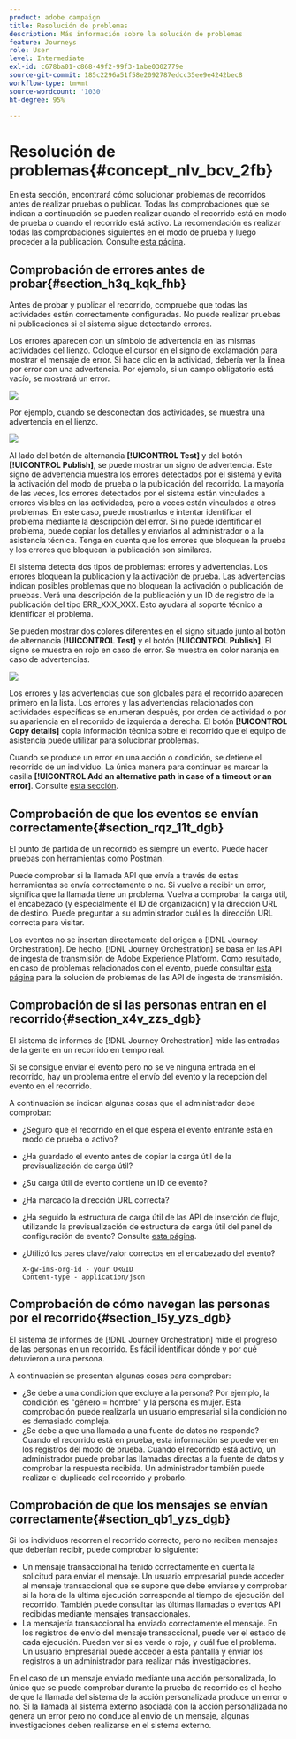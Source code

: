 ```yaml
---
product: adobe campaign
title: Resolución de problemas
description: Más información sobre la solución de problemas
feature: Journeys
role: User
level: Intermediate
exl-id: c678ba01-c868-49f2-99f3-1abe0302779e
source-git-commit: 185c2296a51f58e2092787edcc35ee9e4242bec8
workflow-type: tm+mt
source-wordcount: '1030'
ht-degree: 95%

---
```


# Resolución de problemas{#concept_nlv_bcv_2fb}

En esta sección, encontrará cómo solucionar problemas de recorridos antes de realizar pruebas o publicar. Todas las comprobaciones que se indican a continuación se pueden realizar cuando el recorrido está en modo de prueba o cuando el recorrido está activo. La recomendación es realizar todas las comprobaciones siguientes en el modo de prueba y luego proceder a la publicación. Consulte [esta página](../building-journeys/testing-the-journey.md).

## Comprobación de errores antes de probar{#section_h3q_kqk_fhb}

Antes de probar y publicar el recorrido, compruebe que todas las actividades estén correctamente configuradas. No puede realizar pruebas ni publicaciones si el sistema sigue detectando errores.

Los errores aparecen con un símbolo de advertencia en las mismas actividades del lienzo. Coloque el cursor en el signo de exclamación para mostrar el mensaje de error. Si hace clic en la actividad, debería ver la línea por error con una advertencia. Por ejemplo, si un campo obligatorio está vacío, se mostrará un error.

![](../assets/journey63.png)

Por ejemplo, cuando se desconectan dos actividades, se muestra una advertencia en el lienzo.

![](../assets/canvas-disconnected.png)

Al lado del botón de alternancia **[!UICONTROL Test]** y del botón **[!UICONTROL Publish]**, se puede mostrar un signo de advertencia. Este signo de advertencia muestra los errores detectados por el sistema y evita la activación del modo de prueba o la publicación del recorrido. La mayoría de las veces, los errores detectados por el sistema están vinculados a errores visibles en las actividades, pero a veces están vinculados a otros problemas. En este caso, puede mostrarlos e intentar identificar el problema mediante la descripción del error. Si no puede identificar el problema, puede copiar los detalles y enviarlos al administrador o a la asistencia técnica. Tenga en cuenta que los errores que bloquean la prueba y los errores que bloquean la publicación son similares.

El sistema detecta dos tipos de problemas: errores y advertencias. Los errores bloquean la publicación y la activación de prueba. Las advertencias indican posibles problemas que no bloquean la activación o publicación de pruebas. Verá una descripción de la publicación y un ID de registro de la publicación del tipo ERR_XXX_XXX. Esto ayudará al soporte técnico a identificar el problema.

Se pueden mostrar dos colores diferentes en el signo situado junto al botón de alternancia **[!UICONTROL Test]** y el botón **[!UICONTROL Publish]**. El signo se muestra en rojo en caso de error. Se muestra en color naranja en caso de advertencias.

![](../assets/journey75.png)

Los errores y las advertencias que son globales para el recorrido aparecen primero en la lista. Los errores y las advertencias relacionados con actividades específicas se enumeran después, por orden de actividad o por su apariencia en el recorrido de izquierda a derecha. El botón **[!UICONTROL Copy details]** copia información técnica sobre el recorrido que el equipo de asistencia puede utilizar para solucionar problemas.

Cuando se produce un error en una acción o condición, se detiene el recorrido de un individuo. La única manera para continuar es marcar la casilla **[!UICONTROL Add an alternative path in case of a timeout or an error]**. Consulte [esta sección](../building-journeys/using-the-journey-designer.md#paths).

## Comprobación de que los eventos se envían correctamente{#section_rqz_11t_dgb}

El punto de partida de un recorrido es siempre un evento. Puede hacer pruebas con herramientas como Postman.

Puede comprobar si la llamada API que envía a través de estas herramientas se envía correctamente o no. Si vuelve a recibir un error, significa que la llamada tiene un problema. Vuelva a comprobar la carga útil, el encabezado (y especialmente el ID de organización) y la dirección URL de destino. Puede preguntar a su administrador cuál es la dirección URL correcta para visitar.

Los eventos no se insertan directamente del origen a [!DNL Journey Orchestration]. De hecho, [!DNL Journey Orchestration] se basa en las API de ingesta de transmisión de Adobe Experience Platform. Como resultado, en caso de problemas relacionados con el evento, puede consultar [esta página](https://experienceleague.adobe.com/docs/experience-platform/ingestion/streaming/troubleshooting.html) para la solución de problemas de las API de ingesta de transmisión.

## Comprobación de si las personas entran en el recorrido{#section_x4v_zzs_dgb}

El sistema de informes de [!DNL Journey Orchestration] mide las entradas de la gente en un recorrido en tiempo real.

Si se consigue enviar el evento pero no se ve ninguna entrada en el recorrido, hay un problema entre el envío del evento y la recepción del evento en el recorrido.

A continuación se indican algunas cosas que el administrador debe comprobar:

* ¿Seguro que el recorrido en el que espera el evento entrante está en modo de prueba o activo?
* ¿Ha guardado el evento antes de copiar la carga útil de la previsualización de carga útil?
* ¿Su carga útil de evento contiene un ID de evento?
* ¿Ha marcado la dirección URL correcta?
* ¿Ha seguido la estructura de carga útil de las API de inserción de flujo, utilizando la previsualización de estructura de carga útil del panel de configuración de evento? Consulte [esta página](../event/previewing-the-payload.md).
* ¿Utilizó los pares clave/valor correctos en el encabezado del evento?

  ```
  X-gw-ims-org-id - your ORGID
  Content-type - application/json
  ```

## Comprobación de cómo navegan las personas por el recorrido{#section_l5y_yzs_dgb}

El sistema de informes de [!DNL Journey Orchestration] mide el progreso de las personas en un recorrido. Es fácil identificar dónde y por qué detuvieron a una persona.

A continuación se presentan algunas cosas para comprobar:

* ¿Se debe a una condición que excluye a la persona? Por ejemplo, la condición es &quot;género = hombre&quot; y la persona es mujer. Esta comprobación puede realizarla un usuario empresarial si la condición no es demasiado compleja.
* ¿Se debe a que una llamada a una fuente de datos no responde? Cuando el recorrido está en prueba, esta información se puede ver en los registros del modo de prueba. Cuando el recorrido está activo, un administrador puede probar las llamadas directas a la fuente de datos y comprobar la respuesta recibida. Un administrador también puede realizar el duplicado del recorrido y probarlo.

## Comprobación de que los mensajes se envían correctamente{#section_qb1_yzs_dgb}

Si los individuos recorren el recorrido correcto, pero no reciben mensajes que deberían recibir, puede comprobar lo siguiente:

* Un mensaje transaccional ha tenido correctamente en cuenta la solicitud para enviar el mensaje. Un usuario empresarial puede acceder al mensaje transaccional que se supone que debe enviarse y comprobar si la hora de la última ejecución corresponde al tiempo de ejecución del recorrido. También puede consultar las últimas llamadas o eventos API recibidas mediante mensajes transaccionales.
* La mensajería transaccional ha enviado correctamente el mensaje. En los registros de envío del mensaje transaccional, puede ver el estado de cada ejecución. Pueden ver si es verde o rojo, y cuál fue el problema. Un usuario empresarial puede acceder a esta pantalla y enviar los registros a un administrador para realizar más investigaciones.

En el caso de un mensaje enviado mediante una acción personalizada, lo único que se puede comprobar durante la prueba de recorrido es el hecho de que la llamada del sistema de la acción personalizada produce un error o no. Si la llamada al sistema externo asociada con la acción personalizada no genera un error pero no conduce al envío de un mensaje, algunas investigaciones deben realizarse en el sistema externo.
